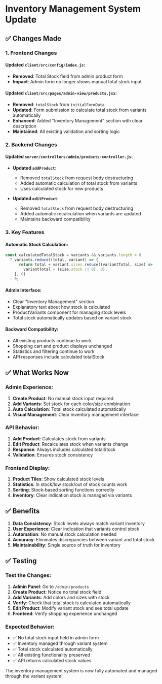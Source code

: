 # Inventory Management System Update

## ✅ Changes Made

### 1. Frontend Changes

#### Updated `client/src/config/index.js`:
- **Removed**: Total Stock field from admin product form
- **Impact**: Admin form no longer shows manual total stock input

#### Updated `client/src/pages/admin-view/products.jsx`:
- **Removed**: `totalStock` from `initialFormData`
- **Updated**: Form submission to calculate total stock from variants automatically
- **Enhanced**: Added "Inventory Management" section with clear description
- **Maintained**: All existing validation and sorting logic

### 2. Backend Changes

#### Updated `server/controllers/admin/products-controller.js`:
- **Updated `addProduct`**: 
  - Removed `totalStock` from request body destructuring
  - Added automatic calculation of total stock from variants
  - Uses calculated stock for new products
  
- **Updated `editProduct`**:
  - Removed `totalStock` from request body destructuring  
  - Added automatic recalculation when variants are updated
  - Maintains backward compatibility

### 3. Key Features

#### Automatic Stock Calculation:
```javascript
const calculatedTotalStock = variants && variants.length > 0
  ? variants.reduce((total, variant) => {
      return total + variant.sizes.reduce((variantTotal, size) => 
        variantTotal + (size.stock || 0), 0);
    }, 0)
  : 0;
```

#### Admin Interface:
- Clear "Inventory Management" section
- Explanatory text about how stock is calculated
- ProductVariants component for managing stock levels
- Total stock automatically updates based on variant stock

#### Backward Compatibility:
- All existing products continue to work
- Shopping cart and product displays unchanged
- Statistics and filtering continue to work
- API responses include calculated totalStock

## ✅ What Works Now

### Admin Experience:
1. **Create Product**: No manual stock input required
2. **Add Variants**: Set stock for each color/size combination
3. **Auto Calculation**: Total stock calculated automatically
4. **Visual Management**: Clear inventory management interface

### API Behavior:
1. **Add Product**: Calculates stock from variants
2. **Edit Product**: Recalculates stock when variants change
3. **Response**: Always includes calculated totalStock
4. **Validation**: Ensures stock consistency

### Frontend Display:
1. **Product Tiles**: Show calculated stock levels
2. **Statistics**: In stock/low stock/out of stock counts work
3. **Sorting**: Stock-based sorting functions correctly
4. **Inventory**: Clear indication stock is managed via variants

## ✅ Benefits

1. **Data Consistency**: Stock levels always match variant inventory
2. **User Experience**: Clear indication that variants control stock
3. **Automation**: No manual stock calculation needed
4. **Accuracy**: Eliminates discrepancies between variant and total stock
5. **Maintainability**: Single source of truth for inventory

## ✅ Testing

### Test the Changes:
1. **Admin Panel**: Go to `/admin/products`
2. **Create Product**: Notice no total stock field
3. **Add Variants**: Add colors and sizes with stock
4. **Verify**: Check that total stock is calculated automatically
5. **Edit Product**: Modify variant stock and see total update
6. **Frontend**: Verify shopping experience unchanged

### Expected Behavior:
- ✅ No total stock input field in admin form
- ✅ Inventory managed through variant system
- ✅ Total stock calculated automatically
- ✅ All existing functionality preserved
- ✅ API returns calculated stock values

The inventory management system is now fully automated and managed through the variant system!

